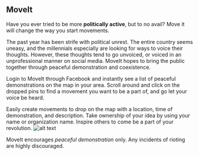 ## MoveIt



Have you ever tried to be more **politically active**, but to no avail? Move it will change the way you start movements.

The past year has been strife with political unrest. The entire country seems uneasy, and the millennials especially are looking for ways to voice their thoughts. However, these thoughts tend to go unvoiced, or voiced in an unprofessional manner on social media. MoveIt hopes to bring the public together through peaceful demonstration and coexistence.

Login to MoveIt through Facebook and instantly see a list of peaceful demonstrations on the map in your area. Scroll around and click on the dropped pins to find a movement you want to be a part of, and go let your voice be heard.

Easily create movements to drop on the map with a location, time of demonstration, and description. Take ownership of your idea by using your name or organization name. Inspire others to come be a part of your revolution.
![alt text](https://raw.githubusercontent.com/ramsgoli/MoveIt/master/backend/public/screenshot2.png)

MoveIt encourages _peaceful demonstration_ only. Any incidents of rioting are highly discouraged. 
